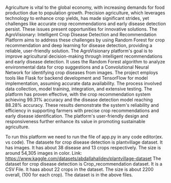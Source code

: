 Agriculture is vital to the global economy, with increasing demands for food 
production due to population growth. Precision agriculture, which leverages technology to 
enhance crop yields, has made significant strides, yet challenges like accurate crop 
recommendations and early disease detection persist. These issues present opportunities for 
innovative solutions. The AgroVisionary: Intelligent Crop Disease Detection and 
Recommendation Platform aims to address these challenges by using Random Forest for crop 
recommendation and deep learning for disease detection, providing a reliable, user-friendly 
solution. 
The AgroVisionary platform's goal is to improve agricultural decision-making 
through intelligent recommendations and early disease detection. It uses the Random Forest 
algorithm to analyze environmental data for crop suggestions and a Convolutional Neural 
Network for identifying crop diseases from images. The project employs tools like Flask for 
backend development and TensorFlow for model implementation, assuming accurate data 
availability. The process involved data collection, model training, integration, and extensive 
testing. 
The platform has proven effective, with the crop recommendation system 
achieving 99.31% accuracy and the disease detection model reaching 88.28% accuracy. 
These results demonstrate the system's reliability and efficiency in supporting farmers with 
precise crop recommendations and early disease identification. The platform's user-friendly 
design and responsiveness further enhance its value in promoting sustainable agriculture.


To run this platform we need to run the file of app.py in any code editor(ex. vs code).
The datasete for crop disease detection is plantvillage dataset. It has images. It has about 38 disease and 13 crops respectively. The size is around 54,305 images in color. Link: https://www.kaggle.com/datasets/abdallahalidev/plantvillage-dataset
The dataset for crop disease detection is Crop_recommendation dataset. It is a CSV File. It haas about 22 crops in the dataset. The size is about 2200 overall, (100 for each crop). The dataset is in the above files.
